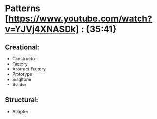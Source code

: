 # Patterns [https://www.youtube.com/watch?v=YJVj4XNASDk] : {35:41}

## Creational:

- Constructor
- Factory
- Abstract Factory
- Prototype
- Singltone
- Builder

## Structural:

- Adapter
